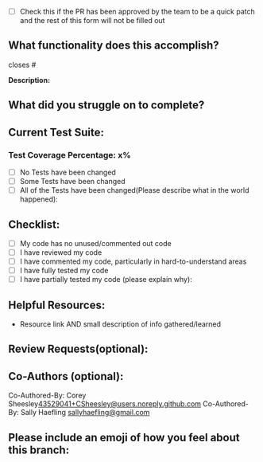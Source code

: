 - [ ] Check this if the PR has been approved by the team to be a quick patch and the rest of this form will not be filled out

## What functionality does this accomplish?
closes #

**Description:**


## What did you struggle on to complete?


## Current Test Suite:
### Test Coverage Percentage: x%
- [ ] No Tests have been changed
- [ ] Some Tests have been changed
- [ ] All of the Tests have been changed(Please describe what in the world happened):

## Checklist:
- [ ] My code has no unused/commented out code
- [ ] I have reviewed my code
- [ ] I have commented my code, particularly in hard-to-understand areas
- [ ] I have fully tested my code
- [ ] I have partially tested my code (please explain why):

## Helpful Resources:
* Resource link AND small description of info gathered/learned


## Review Requests(optional):


## Co-Authors (optional):
Co-Authored-By: Corey Sheesley<43529041+CSheesley@users.noreply.github.com>
Co-Authored-By: Sally Haefling <sallyhaefling@gmail.com>

## Please include an emoji of how you feel about this branch:
